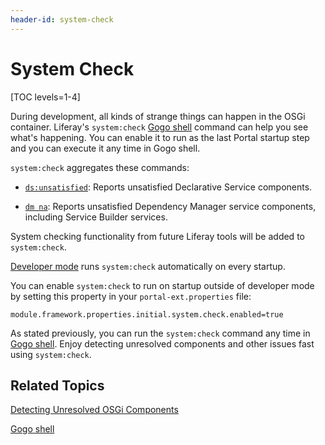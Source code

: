```yaml
---
header-id: system-check
---
```


# System Check

[TOC levels=1-4]

During development, all kinds of strange things can happen in the OSGi
container. Liferay's `system:check` [Gogo
shell](/docs/7-2/customization/-/knowledge_base/c/using-the-felix-gogo-shell)
command can help you see what's happening. You can enable it to run as the last
Portal startup step and you can execute it any time in Gogo shell. 

`system:check` aggregates these commands:

-  [`ds:unsatisfied`](/docs/7-2/appdev/-/knowledge_base/a/detecting-unresolved-osgi-components#dsunsatisfied-command):
    Reports unsatisfied Declarative Service components.

-  [`dm na`](/docs/7-2/appdev/-/knowledge_base/a/detecting-unresolved-osgi-components#dm-na-command):
    Reports unsatisfied Dependency Manager service components, including Service
    Builder services. 

System checking functionality from future Liferay tools will be added to
`system:check`.

[Developer mode](/docs/7-2/frameworks/-/knowledge_base/f/using-developer-mode-with-themes)
runs `system:check` automatically on every startup. 

You can enable `system:check` to run on startup outside of developer mode by
setting this property in your `portal-ext.properties` file:

```properties
module.framework.properties.initial.system.check.enabled=true
```

As stated previously, you can run the `system:check` command any time in
[Gogo shell](/docs/7-2/customization/-/knowledge_base/c/using-the-felix-gogo-shell).
Enjoy detecting unresolved components and other issues fast using
`system:check`.

## Related Topics

[Detecting Unresolved OSGi Components](/docs/7-2/appdev/-/knowledge_base/a/detecting-unresolved-osgi-components)

[Gogo shell](/docs/7-2/customization/-/knowledge_base/c/using-the-felix-gogo-shell)
